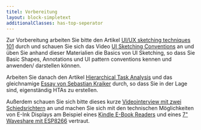 ```yaml
---
titel: Vorbereitung
layout: block-simpletext
additionalClasses: has-top-seperator
---
```


Zur Vorbereitung arbeiten Sie bitte den Artikel [UI/UX sketching techniques 101](https://uxdesign.cc/ui-ux-sketching-techniques-101-7e91d854ae3d) durch und schauen Sie sich das Video [UI Sketching Conventions](https://www.youtube.com/watch?v=MwidSAlbEB8) an und üben Sie anhand dieser Materialien die Basics von UI Sketching, so dass Sie Basic Shapes, Annotations und UI pattern conventions kennen und anwenden/ darstellen können.

Arbeiten Sie danach den Artikel [Hierarchical Task Analysis](https://www.uxmatters.com/mt/archives/2010/02/hierarchical-task-analysis.php) und das gleichnamige [Essay von Sebastian Kraiker](http://www.medien.ifi.lmu.de/fileadmin/mimuc/mmi_ws0405/uebung/essays/sebastian.kraiker/sebastian.kraiker.html) durch, so dass Sie in der Lage sind, eigenständig HTAs zu erstellen.

Außerdem schauen Sie sich bitte dieses kurze [Videointerview mit zwei Schiedsrichtern](https://www.youtube.com/watch?v=GDjnAzHci-4&feature=youtu.be) an und machen Sie sich mit den technischen Möglichkeiten von E-Ink Displays am Beispiel eines [Kindle E-Book Readers](https://www.youtube.com/watch?v=sX7_0zs2qXQ&feature=youtu.be) und eines [7" Waveshare mit ESP8266](https://www.youtube.com/watch?v=ej-2d2WsGLA&feature=youtu.be) vertraut.
